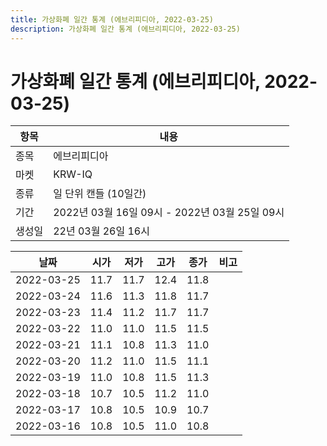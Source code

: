 ```yaml
---
title: 가상화폐 일간 통계 (에브리피디아, 2022-03-25)
description: 가상화폐 일간 통계 (에브리피디아, 2022-03-25)
---
```


가상화폐 일간 통계 (에브리피디아, 2022-03-25)
===

|항목|내용|
|--|--|
|종목|에브리피디아|
|마켓|KRW-IQ|
|종류|일 단위 캔들 (10일간)|
|기간|2022년 03월 16일 09시 - 2022년 03월 25일 09시|
|생성일|22년 03월 26일 16시|


|날짜|시가|저가|고가|종가|비고|
|--|--|--|--|--|--|
|2022-03-25|11.7|11.7|12.4|11.8|    |
|2022-03-24|11.6|11.3|11.8|11.7|    |
|2022-03-23|11.4|11.2|11.7|11.7|    |
|2022-03-22|11.0|11.0|11.5|11.5|    |
|2022-03-21|11.1|10.8|11.3|11.0|    |
|2022-03-20|11.2|11.0|11.5|11.1|    |
|2022-03-19|11.0|10.8|11.5|11.3|    |
|2022-03-18|10.7|10.5|11.2|11.0|    |
|2022-03-17|10.8|10.5|10.9|10.7|    |
|2022-03-16|10.8|10.5|11.0|10.8|    |
